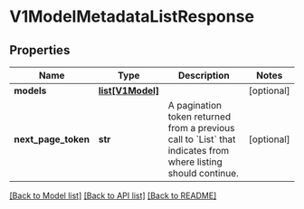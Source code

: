 # V1ModelMetadataListResponse

## Properties
Name | Type | Description | Notes
------------ | ------------- | ------------- | -------------
**models** | [**list[V1Model]**](V1Model.md) |  | [optional] 
**next_page_token** | **str** | A pagination token returned from a previous call to &#x60;List&#x60; that indicates from where listing should continue. | [optional] 

[[Back to Model list]](../README.md#documentation-for-models) [[Back to API list]](../README.md#documentation-for-api-endpoints) [[Back to README]](../README.md)


